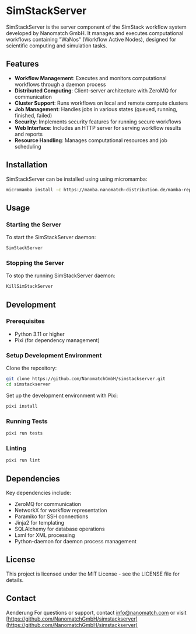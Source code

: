 # SimStackServer

SimStackServer is the server component of the SimStack workflow system developed by Nanomatch GmbH. It manages and executes computational workflows containing "WaNos" (Workflow Active Nodes), designed for scientific computing and simulation tasks.

## Features

- **Workflow Management**: Executes and monitors computational workflows through a daemon process
- **Distributed Computing**: Client-server architecture with ZeroMQ for communication
- **Cluster Support**: Runs workflows on local and remote compute clusters
- **Job Management**: Handles jobs in various states (queued, running, finished, failed)
- **Security**: Implements security features for running secure workflows
- **Web Interface**: Includes an HTTP server for serving workflow results and reports
- **Resource Handling**: Manages computational resources and job scheduling

## Installation

SimStackServer can be installed using using micromamba:

```bash
micromamba install -c https://mamba.nanomatch-distribution.de/mamba-repo -c conda-forge simstackserver
```

## Usage

### Starting the Server

To start the SimStackServer daemon:

```bash
SimStackServer
```

### Stopping the Server

To stop the running SimStackServer daemon:

```bash
KillSimStackServer
```

## Development

### Prerequisites

- Python 3.11 or higher
- Pixi (for dependency management)

### Setup Development Environment

Clone the repository:

```bash
git clone https://github.com/NanomatchGmbH/simstackserver.git
cd simstackserver
```

Set up the development environment with Pixi:

```bash
pixi install
```

### Running Tests

```bash
pixi run tests
```

### Linting

```bash
pixi run lint
```

## Dependencies

Key dependencies include:
- ZeroMQ for communication
- NetworkX for workflow representation
- Paramiko for SSH connections
- Jinja2 for templating
- SQLAlchemy for database operations
- Lxml for XML processing
- Python-daemon for daemon process management

## License

This project is licensed under the MIT License - see the LICENSE file for details.

## Contact

Aenderung
For questions or support, contact info@nanomatch.com or visit [https://github.com/NanomatchGmbH/simstackserver](https://github.com/NanomatchGmbH/simstackserver)
